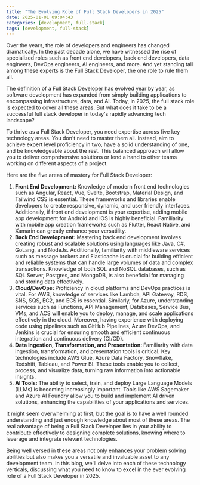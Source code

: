 ```yaml
---
title: "The Evolving Role of Full Stack Developers in 2025"
date: 2025-01-01 09:04:43
categories: [development, full-stack]
tags: [development, full-stack]
---
```


Over the years, the role of developers and engineers has changed dramatically. In the past decade alone, we have witnessed the rise of specialized roles such as front end developers, back end developers, data engineers, DevOps engineers, AI engineers, and more. And yet standing tall among these experts is the Full Stack Developer, the one role to rule them all.

The definition of a Full Stack Developer has evolved year by year, as software development has expanded from simply building applications to encompassing infrastructure, data, and AI. Today, in 2025, the full stack role is expected to cover all these areas. But what does it take to be a successful full stack developer in today's rapidly advancing tech landscape?

To thrive as a Full Stack Developer, you need expertise across five key technology areas. You don't need to master them all. Instead, aim to achieve expert level proficiency in two, have a solid understanding of one, and be knowledgeable about the rest. This balanced approach will allow you to deliver comprehensive solutions or lend a hand to other teams working on different aspects of a project.

Here are the five areas of mastery for Full Stack Developer:

<ol>
    <li><span style="font-weight: bold;">Front End Development: </span>
    Knowledge of modern front end technologies such as Angular, React, Vue, Svelte, Bootstrap, Material Design, and Tailwind CSS is essential. These frameworks and libraries enable developers to create responsive, dynamic, and user friendly interfaces. Additionally, if front end development is your expertise, adding mobile app development for Android and iOS is highly beneficial. Familiarity with mobile app creation frameworks such as Flutter, React Native, and Xamarin can greatly enhance your versatility.
    </li>
    <li><span style="font-weight: bold;">Back End Development: </span>
    Mastering back end development involves creating robust and scalable solutions using languages like Java, C#, GoLang, and NodeJs. Additionally, familiarity with middleware services such as message brokers and Elasticache is crucial for building efficient and reliable systems that can handle large volumes of data and complex transactions. Knowledge of both SQL and NoSQL databases, such as SQL Server, Postgres, and MongoDB, is also beneficial for managing and storing data effectively.
    </li>
    <li><span style="font-weight: bold;">Cloud/DevOps: </span>
    Proficiency in cloud platforms and DevOps practices is vital. For AWS, knowledge of services like Lambda, API Gateway, RDS, SNS, SQS, EC2, and ECS is essential. Similarly, for Azure, understanding services such as Functions, API Management, Databases, Service Bus, VMs, and ACS will enable you to deploy, manage, and scale applications effectively in the cloud. Moreover, having experience with deploying code using pipelines such as GitHub Pipelines, Azure DevOps, and Jenkins is crucial for ensuring smooth and efficient continuous integration and continuous delivery (CI/CD).
    </li>
    <li><span style="font-weight: bold;">Data Ingestion, Transformation, and Presentation: </span>
    Familiarity with data ingestion, transformation, and presentation tools is critical. Key technologies include AWS Glue, Azure Data Factory, Snowflake, Redshift, Tableau, and Power BI. These tools enable you to collect, process, and visualize data, turning raw information into actionable insights.
    </li>
    <li><span style="font-weight: bold;">AI Tools: </span>
    The ability to select, train, and deploy Large Language Models (LLMs) is becoming increasingly important. Tools like AWS Sagemaker and Azure AI Foundry allow you to build and implement AI driven solutions, enhancing the capabilities of your applications and services.
    </li>
</ol>

It might seem overwhelming at first, but the goal is to have a well rounded understanding and just enough knowledge about most of these areas. The real advantage of being a Full Stack Developer lies in your ability to contribute effectively to designing complete solutions, knowing where to leverage and integrate relevant technologies.

Being well versed in these areas not only enhances your problem solving abilities but also makes you a versatile and invaluable asset to any development team. In this blog, we'll delve into each of these technology verticals, discussing what you need to know to excel in the ever evolving role of a Full Stack Developer in 2025.
